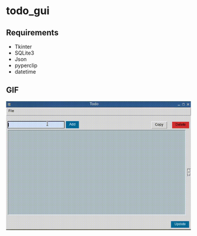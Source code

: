 # todo_gui

## Requirements
- Tkinter
- SQLite3
- Json
- pyperclip
- datetime

## GIF

![](https://github.com/gon2410/todo_gui/blob/main/Video/todo_video.gif)
